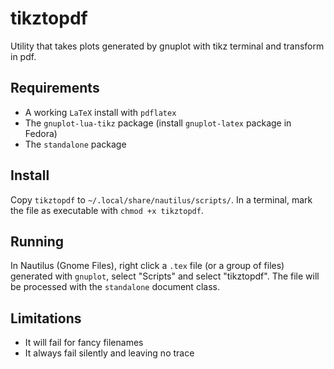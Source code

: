 # tikztopdf

Utility that takes plots generated by gnuplot with tikz terminal and
transform in pdf.

## Requirements
* A working `LaTeX` install with `pdflatex`
* The `gnuplot-lua-tikz` package (install `gnuplot-latex` package in Fedora)
* The `standalone` package

## Install
Copy `tikztopdf` to `~/.local/share/nautilus/scripts/`. In a terminal, mark
the file as executable with `chmod +x tikztopdf`.

## Running
In Nautilus (Gnome Files), right click a `.tex` file (or a group of files)
generated with `gnuplot`, select "Scripts" and select "tikztopdf". The file
will be processed with the `standalone` document class.

## Limitations
* It will fail for fancy filenames
* It always fail silently and leaving no trace


